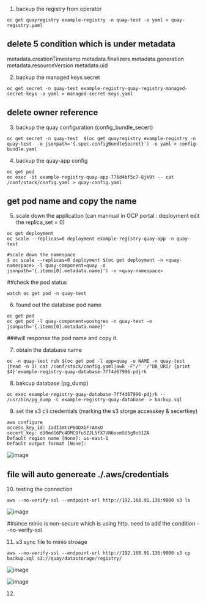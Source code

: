 1. backup the registry from operator

```
oc get quayregistry example-registry -n quay-test -o yaml > quay-registry.yaml
```

## delete 5 condition which is under metadata  
  metadata.creationTimestamp
  metadata.finalizers
  metadata.generation
  metadata.resourceVersion
  metadata.uid

2. backup the managed keys secret

```
oc get secret -n quay-test example-registry-quay-registry-managed-secret-keys -o yaml > managed-secret-keys.yaml
```

## delete owner reference


3. backup the quay configuration (config_bundle_secert)

```
oc get secret -n quay-test  $(oc get quayregistry example-registry -n quay-test  -o jsonpath='{.spec.configBundleSecret}') -o yaml > config-bundle.yaml
```

4. backup the quay-app config

```
oc get pod
oc exec -it example-registry-quay-app-776d4bf5c7-8jk9t -- cat /conf/stack/config.yaml > quay-config.yaml
```
## get pod name and copy the name

5. scale down the application (can mannual in OCP portal : deployment edit the replica_set = 0)

```
oc get deployment
oc scale --replicas=0 deployment example-registry-quay-app -n quay-test

#scale down the namespace
$ oc scale --replicas=0 deployment $(oc get deployment -n <quay-namespace> -l quay-component=quay -o jsonpath='{.items[0].metadata.name}') -n <quay-namespace>

```

##check the pod status
```
watch oc get pod -n quay-test
```

6. found out the database pod name

```
oc get pod
oc get pod -l quay-component=postgres -n quay-test -o jsonpath='{.items[0].metadata.name}'
```

###will response the pod name and copy it.


7. obtain the database name

```
oc -n quay-test rsh $(oc get pod -l app=quay -o NAME -n quay-test |head -n 1) cat /conf/stack/config.yaml|awk -F"/" '/^DB_URI/ {print $4}'example-registry-quay-database-7ff4d67996-pdjrk
```
8. bakcup database (pg_dump)

```
oc exec example-registry-quay-database-7ff4d67996-pdjrk -- /usr/bin/pg_dump -C example-registry-quay-database  > backup.sql
```

9. set the s3 cli credentials (marking the s3 storge accesskey & secertkey)

```
aws configure
access_key_id: IadI3mtsP6ODXGFrAXxO
secert_key: d30mdG6Pc4DMCOfuSZJL5fX7VN6osmSU5g9o51ZA
Default region name [None]: us-east-1
Default output format [None]: 
```
![image](https://github.com/user-attachments/assets/fad6397a-998e-49e2-9a68-09f190cfc2f8)

## file will auto genereate ./.aws/credentials

10. testing the connection

```
aws --no-verify-ssl --endpoint-url http://192.168.91.136:9000 s3 ls
```

![image](https://github.com/user-attachments/assets/72926326-bc02-44ad-a63e-ac5cb3f0f017)

##since minio is non-secure which is using http. need to add the condition --no-verify-ssl

11. s3 sync file to minio stroage

```
aws --no-verify-ssl --endpoint-url http://192.168.91.136:9000 s3 cp backup.sql s3://quay/datastorage/registry/
```
![image](https://github.com/user-attachments/assets/5ac00afe-7cb7-4b33-9f46-a161e990eec9)

![image](https://github.com/user-attachments/assets/d4179bcc-5642-4095-aa3d-b973c24417c7)


12. 





